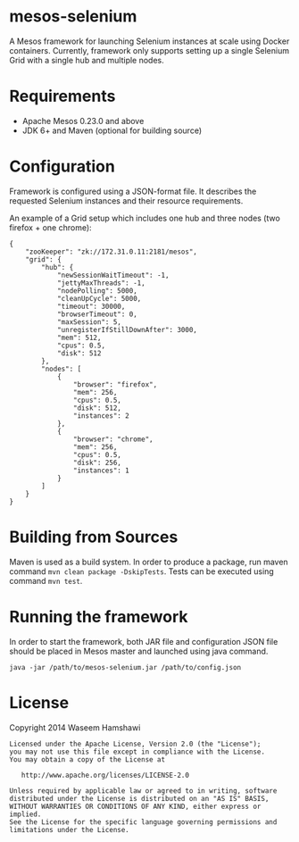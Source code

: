 mesos-selenium
========

A Mesos framework for launching Selenium instances at scale using Docker containers.
Currently, framework only supports setting up a single Selenium Grid with a single hub and multiple nodes.


Requirements
========

- Apache Mesos 0.23.0 and above
- JDK 6+ and Maven (optional for building source)

Configuration
========

Framework is configured using a JSON-format file. It describes the requested Selenium instances and their resource requirements.

An example of a Grid setup which includes one hub and three nodes (two firefox + one chrome):

	{
	    "zooKeeper": "zk://172.31.0.11:2181/mesos",
	    "grid": {
	        "hub": {
	            "newSessionWaitTimeout": -1,
	            "jettyMaxThreads": -1,
	            "nodePolling": 5000,
	            "cleanUpCycle": 5000,
	            "timeout": 30000,
	            "browserTimeout": 0,
	            "maxSession": 5,
	            "unregisterIfStillDownAfter": 3000,
	            "mem": 512,
	            "cpus": 0.5,
	            "disk": 512
	        },
	        "nodes": [
	            {
	                "browser": "firefox",
	                "mem": 256,
	                "cpus": 0.5,
	                "disk": 512,
	                "instances": 2
	            },
	            {
	                "browser": "chrome",
	                "mem": 256,
	                "cpus": 0.5,
	                "disk": 256,
	                "instances": 1
	            }
	        ]
	    }
	}

Building from Sources
========

Maven is used as a build system.
In order to produce a package, run maven command `mvn clean package -DskipTests`.
Tests can be executed using command `mvn test`. 

Running the framework
========

In order to start the framework, both JAR file and configuration JSON file should be placed in Mesos master and launched using java command.

	java -jar /path/to/mesos-selenium.jar /path/to/config.json

License
========

Copyright 2014 Waseem Hamshawi

	Licensed under the Apache License, Version 2.0 (the "License");
	you may not use this file except in compliance with the License.
	You may obtain a copy of the License at
	
	   http://www.apache.org/licenses/LICENSE-2.0
	
	Unless required by applicable law or agreed to in writing, software
	distributed under the License is distributed on an "AS IS" BASIS,
	WITHOUT WARRANTIES OR CONDITIONS OF ANY KIND, either express or implied.
	See the License for the specific language governing permissions and
	limitations under the License.
